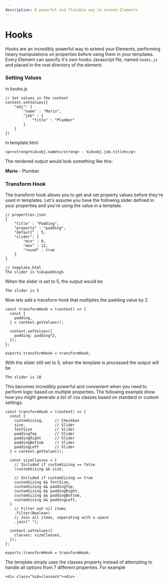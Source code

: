 ```yaml
---
description: A powerful and flexible way to extend Elements
---
```


# Hooks

Hooks are an incredibly powerful way to extend your Elements, performing heavy manipulations on properties before using them in your templates. Every Element can specify it's own hooks Javascript file, named `hooks.js` and placed in the root directory of the element.

### Setting Values

in hooks.js

```
// Set values in the context
context.setValues({
    "obj": {
        "name" : "Mario",
        "job" : {
            "title" : "Plumber"
        }
    }
})
```

in template.html

```
<p><strong>%id=obj.name%</strong> - %id=obj.job.title%</p>
```

The rendered output would look something like this:

**Mario** - Plumber



### Transform Hook

The transform hook allows you to get and set property values before they're used in templates. Let's assume you have the following slider defined in your properties and you're using the value in a template.

```
// properties.json
{
    "title" : "Padding",
    "property" : "padding",
    "default" : 5,
    "slider": {
        "min" : 0,
        "max" : 12,
        "round" : true
    }
}
```

```
// template.html
The slider is %id=padding%
```

When the slider is set to 5, the output would be

```
The slider is 5
```

Now lets add a transform hook that multiplies the padding value by 2

```
const transformHook = (context) => {
  const {
    padding,
  } = context.getValues();

  context.setValues({
    padding: padding*2,
  });
};

exports.transformHook = transformHook;

```

With the slider still set to 5, when the template is processed the output will be

```
The slider is 10
```

This becomes incredibly powerful and convenient when you need to perform logic based on multiple properties. The following example show how you might generate a list of css classes based on standard or custom settings.

```
const transformHook = (context) => {
  const {
    customSizing,     // Checkbox
    size,             // Slider 
    fontSize          // Slider 
    paddingTop        // Slider 
    paddingRight      // Slider 
    paddingBottom     // Slider 
    paddingLeft       // Slider
  } = context.getValues();
  
  const sizeClasses = [
    // Included if customSizing == false
    !customSizing && size,
    
    // Included if customSizing == true
    customSizing && fontSize,
    customSizing && paddingTop,
    customSizing && paddingRight,
    customSizing && paddingBottom,
    customSizing && paddingLeft,
  ]
    // Filter out nil items
    .filter(Boolean)
    // Join all items, separating with a space
    .join(" ");

  context.setValues({
    classes: sizeClasses,
  });
};

exports.transformHook = transformHook;
```

The template simply uses the classes property instead of attempting to handle all options from 7 different properties. For example&#x20;

```
<div class="%id=classes%"><div>
```
